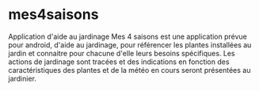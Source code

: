# mes4saisons

Application d'aide au jardinage
Mes 4 saisons est une application prévue pour android, d'aide au jardinage, pour référencer les plantes installées au jardin et connaitre pour chacune d'elle leurs besoins spécifiques. Les actions de jardinage sont tracées et des indications en fonction des caractéristiques des plantes et de la météo en cours seront présentées au jardinier.

